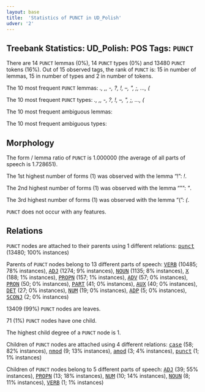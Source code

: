 ```yaml
---
layout: base
title:  'Statistics of PUNCT in UD_Polish'
udver: '2'
---
```


## Treebank Statistics: UD_Polish: POS Tags: `PUNCT`

There are 14 `PUNCT` lemmas (0%), 14 `PUNCT` types (0%) and 13480 `PUNCT` tokens (16%).
Out of 15 observed tags, the rank of `PUNCT` is: 15 in number of lemmas, 15 in number of types and 2 in number of tokens.

The 10 most frequent `PUNCT` lemmas: <em>., ,, -, ?, !, –, ", ;, …, (</em>

The 10 most frequent `PUNCT` types:  <em>., ,, -, ?, !, –, ", ;, …, (</em>

The 10 most frequent ambiguous lemmas: 

The 10 most frequent ambiguous types:  



## Morphology

The form / lemma ratio of `PUNCT` is 1.000000 (the average of all parts of speech is 1.728651).

The 1st highest number of forms (1) was observed with the lemma “!”: <em>!</em>.

The 2nd highest number of forms (1) was observed with the lemma “"”: <em>"</em>.

The 3rd highest number of forms (1) was observed with the lemma “(”: <em>(</em>.

`PUNCT` does not occur with any features.


## Relations

`PUNCT` nodes are attached to their parents using 1 different relations: <tt><a href="pl-dep-punct.html">punct</a></tt> (13480; 100% instances)

Parents of `PUNCT` nodes belong to 13 different parts of speech: <tt><a href="pl-pos-VERB.html">VERB</a></tt> (10485; 78% instances), <tt><a href="pl-pos-ADJ.html">ADJ</a></tt> (1274; 9% instances), <tt><a href="pl-pos-NOUN.html">NOUN</a></tt> (1135; 8% instances), <tt><a href="pl-pos-X.html">X</a></tt> (188; 1% instances), <tt><a href="pl-pos-PROPN.html">PROPN</a></tt> (157; 1% instances), <tt><a href="pl-pos-ADV.html">ADV</a></tt> (57; 0% instances), <tt><a href="pl-pos-PRON.html">PRON</a></tt> (50; 0% instances), <tt><a href="pl-pos-PART.html">PART</a></tt> (41; 0% instances), <tt><a href="pl-pos-AUX.html">AUX</a></tt> (40; 0% instances), <tt><a href="pl-pos-DET.html">DET</a></tt> (27; 0% instances), <tt><a href="pl-pos-NUM.html">NUM</a></tt> (19; 0% instances), <tt><a href="pl-pos-ADP.html">ADP</a></tt> (5; 0% instances), <tt><a href="pl-pos-SCONJ.html">SCONJ</a></tt> (2; 0% instances)

13409 (99%) `PUNCT` nodes are leaves.

71 (1%) `PUNCT` nodes have one child.

The highest child degree of a `PUNCT` node is 1.

Children of `PUNCT` nodes are attached using 4 different relations: <tt><a href="pl-dep-case.html">case</a></tt> (58; 82% instances), <tt><a href="pl-dep-nmod.html">nmod</a></tt> (9; 13% instances), <tt><a href="pl-dep-amod.html">amod</a></tt> (3; 4% instances), <tt><a href="pl-dep-punct.html">punct</a></tt> (1; 1% instances)

Children of `PUNCT` nodes belong to 5 different parts of speech: <tt><a href="pl-pos-ADJ.html">ADJ</a></tt> (39; 55% instances), <tt><a href="pl-pos-PROPN.html">PROPN</a></tt> (13; 18% instances), <tt><a href="pl-pos-NUM.html">NUM</a></tt> (10; 14% instances), <tt><a href="pl-pos-NOUN.html">NOUN</a></tt> (8; 11% instances), <tt><a href="pl-pos-VERB.html">VERB</a></tt> (1; 1% instances)

